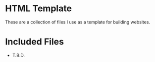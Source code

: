 HTML Template
=============

These are a collection of files I use as a template for building websites. 

Included Files
==============
- T.B.D.
